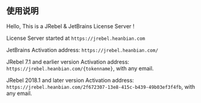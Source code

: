 ## 使用说明

Hello, This is a JRebel & JetBrains License Server !

License Server started at ``https://jrebel.heanbian.com``

JetBrains Activation address: ``https://jrebel.heanbian.com/``

JRebel 7.1 and earlier version Activation address: ``https://jrebel.heanbian.com/{tokenname}``, with any email.

JRebel 2018.1 and later version Activation address: ``https://jrebel.heanbian.com/2f672307-13e8-415c-b439-49b03ef3f4fb``, with any email.
